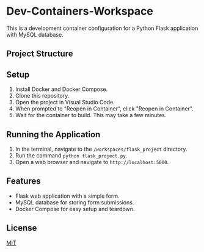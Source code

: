# Dev-Containers-Workspace

This is a development container configuration for a Python Flask application with MySQL database.

## Project Structure

## Setup

1. Install Docker and Docker Compose.
2. Clone this repository.
3. Open the project in Visual Studio Code.
4. When prompted to "Reopen in Container", click "Reopen in Container".
5. Wait for the container to build. This may take a few minutes.

## Running the Application

1. In the terminal, navigate to the `/workspaces/flask_project` directory.
2. Run the command `python flask_project.py`.
3. Open a web browser and navigate to `http://localhost:5000`.

## Features

- Flask web application with a simple form.
- MySQL database for storing form submissions.
- Docker Compose for easy setup and teardown.

## License

[MIT](https://choosealicense.com/licenses/mit/)